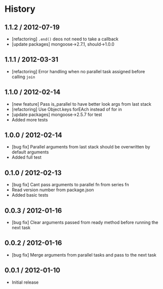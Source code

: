 # History

## 1.1.2 / 2012-07-19

- [refactoring] `.end()` deos not need to take a callback
- [update packages] mongoose->2.7.1, should->1.0.0



## 1.1.1 / 2012-03-31

- [refactoring] Error handling when no parallel task assigned before calling `join`



## 1.1.0 / 2012-02-14

- [new feature] Pass is_parallel to have better look args from last stack
- [refactoring] Use Object.keys forEAch instead of for in
- [update packages] mongoose->2.5.7 for test
- Added more tests



## 1.0.0 / 2012-02-14

- [bug fix] Parallel arguments from last stack should be overwritten by default arguments
- Added full test



## 0.1.0 / 2012-02-13

- [bug fix] Cant pass arguments to parallel fn from series fn
- Read version number from package.json
- Added basic tests



## 0.0.3 / 2012-01-16

- [bug fix] Clear arguments passed from ready method before running the next task



## 0.0.2 / 2012-01-16

- [bug fix] Merge arguments from parallel tasks and pass to the next task



## 0.0.1 / 2012-01-10

- Initial release